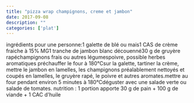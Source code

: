 ```yaml
---
title: "pizza wrap champignons, creme et jambon"
date: 2017-09-08
description: ""
categories: ['plat']
---
```


          
ingr&eacute;dients pour une personne:1 galette de bl&eacute; ou mais1 CAS de cr&egrave;me fraiche &agrave; 15% MG1 tranche de jambon blanc d&eacute;couenn&eacute;30 g de gruy&egrave;re rap&eacute;champignons frais ou autres l&eacute;gumespoivre, possible herbes aromatiques&nbsp;pr&eacute;chauffer le four &agrave; 180&deg;Csur la galette, tartiner la cr&egrave;me, mettre le jambon en lamelles, les champignons pr&eacute;alablement nettoy&eacute;s et coup&eacute;s en lamelles, le gruy&egrave;re rap&eacute;, le poivre et autres aromates.mettre au four pendant environ 5 minutes &agrave; 180&deg;Cd&eacute;guster avec une salade verte ou salade de tomates.&nbsp;nutrition : 1 portion&nbsp;apporte 30 g de pain + 100 g de viande + 1 CAC&nbsp;d&#39;huile

                          
